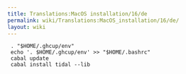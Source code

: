 ```yaml
---
title: Translations:MacOS installation/16/de
permalink: wiki/Translations:MacOS_installation/16/de/
layout: wiki
---
```


     . "$HOME/.ghcup/env"
     echo '. $HOME/.ghcup/env' >> "$HOME/.bashrc"
     cabal update
     cabal install tidal --lib
